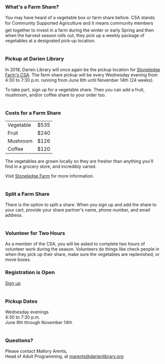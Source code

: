 <div class="row">
<div class="col-md-9">

### What's a Farm Share?
You may have heard of a vegetable box or farm share before. CSA stands for Community Supported Agriculture and it means community members get together to invest in a farm during the winter or early Spring and then when the harvest season rolls out, they pick up a weekly package of vegetables at a designated pick-up location.
<br />
<br />

### Pickup at Darien Library
In 2018, Darien Library will once again be the pickup location for [Stoneledge Farm's CSA](https://dar.to/2EWPYJt "Stoneledge Farm's CSA"). The farm share pickup will be every Wednesday evening from 4:30 to 7:30 p.m. running from June 6th until November 14th (24 weeks).

To take part, sign up for a vegetable share. Then you can add a fruit, mushroom, and/or coffee share to your order too. 
<br />
<br />

### Costs for a Farm Share

<table class="table table-striped">
<tr>
<td>
Vegetable
</td> 
<td>
$535
</td>
</tr>
<tr>
<td>
Fruit
</td> 
<td>
$240
</td>
</tr>
<tr>
<td>
Mushroom
</td> 
<td>
$126
</td>
</tr>
<tr>
<td>
Coffee
</td> 
<td>
$120
</td>
</tr>
</table>

The vegetables are grown locally so they are fresher than anything you'll find in a grocery store, and incredibly varied.

Visit [Stoneledge Farm](https://dar.to/2EWPYJt "Stoneledge Farm") for more information.
<br />
<br />

### Split a Farm Share
There is the option to split a share. When you sign up and add the share to your cart, provide your share partner's name, phone number, and email address.
<br />
<br />

### Volunteer for Two Hours
As a member of the CSA, you will be asked to complete two hours of volunteer work during the season. Volunteers do things like check people in when they pick up their share, make sure the vegetables are replenished, or move boxes.

</div>
<div class="col-md-3">

### Registration is Open

[Sign up](https://dar.to/2EWPYJt "Sign up")
<br />
<br />

### Pickup Dates
Wednesday evenings <br />
4:30 to 7:30 p.m.<br />
June 6th through November 14th
<br />
<br />

### Questions?
Please contact Mallory Arents,<br />
Head of Adult Programming, at [marents@darienlibrary.org](mailto:marents@darienlibrary.org "Email Mallory")
<br />
<br />
</div>
</div>
